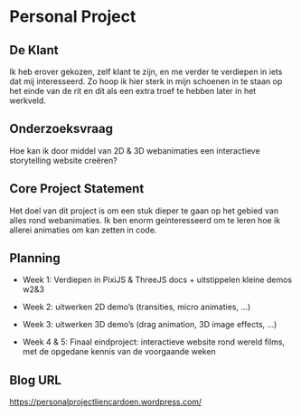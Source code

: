 # Personal Project

## De Klant
Ik heb erover gekozen, zelf klant te zijn, en me verder te verdiepen in iets dat mij interesseerd.
Zo hoop ik hier sterk in mijn schoenen in te staan op het einde van de rit en dit als een extra troef te hebben later in het werkveld.

##  Onderzoeksvraag
Hoe kan ik door middel van 2D & 3D webanimaties een interactieve storytelling website creëren?

## Core Project Statement
Het doel van dit project is om een stuk dieper te gaan op het gebied van alles rond webanimaties. 
Ik ben enorm geinteresseerd om te leren hoe ik allerei animaties om kan zetten in code. 

##  Planning
- Week 1: Verdiepen in PixiJS & ThreeJS docs + uitstippelen kleine demos w2&3

- Week 2: uitwerken 2D demo’s (transities, micro animaties, ...)

- Week 3: uitwerken 3D demo’s (drag animation, 3D image effects, ...)

- Week 4 & 5: Finaal eindproject: interactieve website rond wereld films, met de opgedane kennis van de voorgaande weken


## Blog URL
https://personalprojectliencardoen.wordpress.com/
